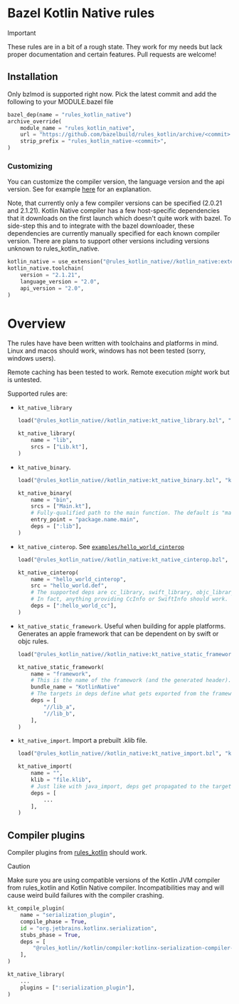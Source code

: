 # Bazel Kotlin Native rules

> [!IMPORTANT]
> These rules are in a bit of a rough state. They work for my needs but lack proper documentation and certain features. Pull requests are welcome!

## Installation

Only bzlmod is supported right now. Pick the latest commit and add the following to your MODULE.bazel file

```python
bazel_dep(name = "rules_kotlin_native")
archive_override(
    module_name = "rules_kotlin_native",
    url = "https://github.com/bazelbuild/rules_kotlin/archive/<commit>.zip",
    strip_prefix = "rules_kotlin_native-<commit>",
)
```

### Customizing

You can customize the compiler version, the language version and the api version. See for example [here](https://kotlinlang.org/docs/compatibility-modes.html) for an explanation.

Note, that currently only a few compiler versions can be specified (2.0.21 and 2.1.21). Kotlin Native compiler has a few host-specific dependencies that it downloads on the first launch which doesn't quite work with bazel. To side-step this and to integrate with the bazel downloader, these dependencies are currently manually specified for each known compiler version. There are plans to support other versions including versions unknown to rules\_kotlin\_native.

```python
kotlin_native = use_extension("@rules_kotlin_native//kotlin_native:extensions.bzl", "kotlin_native")
kotlin_native.toolchain(
    version = "2.1.21",
    language_version = "2.0",
    api_version = "2.0",
)
```

# Overview

The rules have have been written with toolchains and platforms in mind. Linux and macos should work, windows has not been tested (sorry, windows users).

Remote caching has been tested to work. Remote execution *might* work but is untested.

Supported rules are:
- `kt_native_library`
  ```python
  load("@rules_kotlin_native//kotlin_native:kt_native_library.bzl", "kt_native_library")

  kt_native_library(
      name = "lib",
      srcs = ["Lib.kt"],
  )
  ```
- `kt_native_binary`.
  ```python
  load("@rules_kotlin_native//kotlin_native:kt_native_binary.bzl", "kt_native_binary")

  kt_native_binary(
      name = "bin",
      srcs = ["Main.kt"],
      # Fully-qualified path to the main function. The default is "main".
      entry_point = "package.name.main",
      deps = [":lib"],
  )
  ```
- `kt_native_cinterop`. See [`examples/hello_world_cinterop`](examples/hello_world_cinterop)
  ```python
  load("@rules_kotlin_native//kotlin_native:kt_native_cinterop.bzl", "kt_native_cinterop")

  kt_native_cinterop(
      name = "hello_world_cinterop",
      src = "hello_world.def",
      # The supported deps are cc_library, swift_library, objc_library.
      # In fact, anything providing CcInfo or SwiftInfo should work.
      deps = [":hello_world_cc"],
  )
  ```
- `kt_native_static_framework`. Useful when building for apple platforms. Generates an apple framework that can be dependent on by swift or objc rules.
  ```python
  load("@rules_kotlin_native//kotlin_native:kt_native_static_framework.bzl", "kt_native_static_framework")

  kt_native_static_framework(
      name = "framework",
      # This is the name of the framework (and the generated header).
      bundle_name = "KotlinNative"
      # The targets in deps define what gets exported from the framework.
      deps = [
          "//lib_a",
          "//lib_b",
      ],
  )
  ```
- `kt_native_import`. Import a prebuilt .klib file.
  ```python
  load("@rules_kotlin_native//kotlin_native:kt_native_import.bzl", "kt_native_import")

  kt_native_import(
      name = "",
      klib = "file.klib",
      # Just like with java_import, deps get propagated to the targets that depend on this one.
      deps = [
          ...
      ],
  )
  ```

## Compiler plugins
Compiler plugins from [rules\_kotlin](https://github.com/bazelbuild/rules_kotlin/blob/18d8be43c5b0fdeacb33fd6a968b07fc0a106b1e/README.md#kotlin-compiler-plugins) should work.

> [!CAUTION]
> Make sure you are using compatible versions of the Kotlin JVM compiler from rules\_kotlin and Kotlin Native compiler. Incompatibilities may and will cause weird build failures with the compiler crashing.

```python
kt_compile_plugin(
    name = "serialization_plugin",
    compile_phase = True,
    id = "org.jetbrains.kotlinx.serialization",
    stubs_phase = True,
    deps = [
        "@rules_kotlin//kotlin/compiler:kotlinx-serialization-compiler-plugin",
    ],
)

kt_native_library(
    ...
    plugins = [":serialization_plugin"],
)
```
